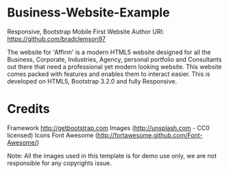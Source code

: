 # Business-Website-Example
Responsive, Bootstrap Mobile First Website
Author URI: https://github.com/bradclemson97

The website for 'Affirm' is a modern HTML5 website designed for all the Business, Corporate, Industries, Agency, personal portfolio and Consultants out there that need a professional yet modern looking website. This website comes packed with features and enables them to interact easier. This is developed on HTML5, Bootstrap 3.2.0 and fully Responsive.


Credits
=======
Framework  http://getbootstrap.com
Images	(http://unsplash.com - CC0 licensed)
Icons	Font Awesome (http://fortawesome.github.com/Font-Awesome/)

Note: All the images used in this template is for demo use only, we are not responsible for any copyrights issue.	
